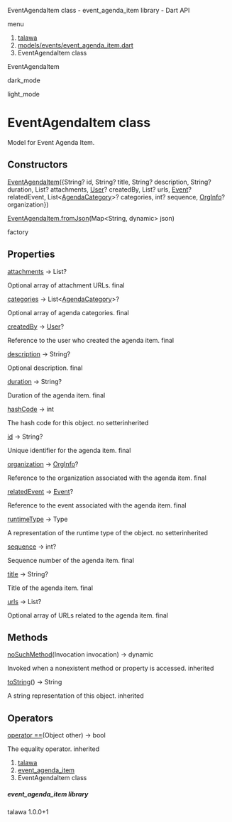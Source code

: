 




EventAgendaItem class - event\_agenda\_item library - Dart API







menu

1. [talawa](../index.html)
2. [models/events/event\_agenda\_item.dart](../models_events_event_agenda_item/models_events_event_agenda_item-library.html)
3. EventAgendaItem class

EventAgendaItem


dark\_mode

light\_mode




# EventAgendaItem class


Model for Event Agenda Item.


## Constructors

[EventAgendaItem](../models_events_event_agenda_item/EventAgendaItem/EventAgendaItem.html)({String? id, String? title, String? description, String? duration, List<String>? attachments, [User](../models_user_user_info/User-class.html)? createdBy, List<String>? urls, [Event](../models_events_event_model/Event-class.html)? relatedEvent, List<[AgendaCategory](../models_events_event_agenda_category/AgendaCategory-class.html)>? categories, int? sequence, [OrgInfo](../models_organization_org_info/OrgInfo-class.html)? organization})


[EventAgendaItem.fromJson](../models_events_event_agenda_item/EventAgendaItem/EventAgendaItem.fromJson.html)(Map<String, dynamic> json)

factory



## Properties

[attachments](../models_events_event_agenda_item/EventAgendaItem/attachments.html)
→ List<String>?

Optional array of attachment URLs.
final

[categories](../models_events_event_agenda_item/EventAgendaItem/categories.html)
→ List<[AgendaCategory](../models_events_event_agenda_category/AgendaCategory-class.html)>?

Optional array of agenda categories.
final

[createdBy](../models_events_event_agenda_item/EventAgendaItem/createdBy.html)
→ [User](../models_user_user_info/User-class.html)?

Reference to the user who created the agenda item.
final

[description](../models_events_event_agenda_item/EventAgendaItem/description.html)
→ String?

Optional description.
final

[duration](../models_events_event_agenda_item/EventAgendaItem/duration.html)
→ String?

Duration of the agenda item.
final

[hashCode](../models_events_event_agenda_item/EventAgendaItem/hashCode.html)
→ int

The hash code for this object.
no setterinherited

[id](../models_events_event_agenda_item/EventAgendaItem/id.html)
→ String?

Unique identifier for the agenda item.
final

[organization](../models_events_event_agenda_item/EventAgendaItem/organization.html)
→ [OrgInfo](../models_organization_org_info/OrgInfo-class.html)?

Reference to the organization associated with the agenda item.
final

[relatedEvent](../models_events_event_agenda_item/EventAgendaItem/relatedEvent.html)
→ [Event](../models_events_event_model/Event-class.html)?

Reference to the event associated with the agenda item.
final

[runtimeType](../models_events_event_agenda_item/EventAgendaItem/runtimeType.html)
→ Type

A representation of the runtime type of the object.
no setterinherited

[sequence](../models_events_event_agenda_item/EventAgendaItem/sequence.html)
→ int?

Sequence number of the agenda item.
final

[title](../models_events_event_agenda_item/EventAgendaItem/title.html)
→ String?

Title of the agenda item.
final

[urls](../models_events_event_agenda_item/EventAgendaItem/urls.html)
→ List<String>?

Optional array of URLs related to the agenda item.
final



## Methods

[noSuchMethod](../models_events_event_agenda_item/EventAgendaItem/noSuchMethod.html)(Invocation invocation)
→ dynamic


Invoked when a nonexistent method or property is accessed.
inherited

[toString](../models_events_event_agenda_item/EventAgendaItem/toString.html)()
→ String


A string representation of this object.
inherited



## Operators

[operator ==](../models_events_event_agenda_item/EventAgendaItem/operator_equals.html)(Object other)
→ bool


The equality operator.
inherited



 


1. [talawa](../index.html)
2. [event\_agenda\_item](../models_events_event_agenda_item/models_events_event_agenda_item-library.html)
3. EventAgendaItem class

##### event\_agenda\_item library





talawa
1.0.0+1






